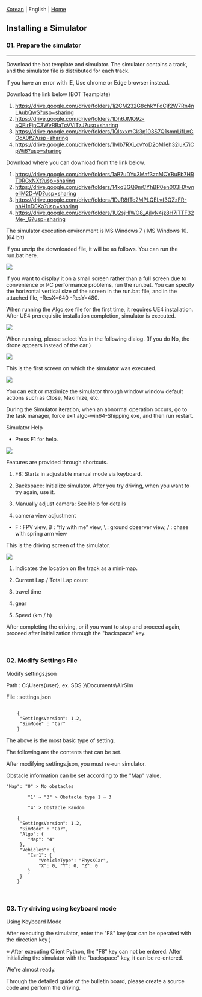 [Korean](./Readme.md) | English  | [Home](../README_Eng.md)

## Installing a Simulator
### 01. Prepare the simulator
--------------------------------

Download the bot template and simulator. The simulator contains a track, and the simulator file is distributed for each track.


If you have an error with IE, Use chrome or Edge browser instead.

Download the link below (BOT Teamplate)
1. https://drive.google.com/drive/folders/1j2CM232G8chkYFdCjf2W7Rn4nLAubQwS?usp=sharing
2. https://drive.google.com/drive/folders/1Dh6JMQ9z-aQFIrFjnC3WvRBaTcVViTzJ?usp=sharing
3. https://drive.google.com/drive/folders/1QlsxxmCk3p103S7Q1smnLifLnCOoX0fS?usp=sharing
4. https://drive.google.com/drive/folders/1lvlb7RXi_cvYoD2oM1eh32luK7iCpWi6?usp=sharing

Download where you can download from the link below.
1.  https://drive.google.com/drive/folders/1aB7uDYu3Maf3zcMCYBuEb7HRT0RCxNXt?usp=sharing
2.  https://drive.google.com/drive/folders/14kq3GQ9mCYhBP0en003HXwnelIM2D-VD?usp=sharing
3.  https://drive.google.com/drive/folders/1DJR8fTc2MPLQELvf3QZzFR-nhH1cD0Ka?usp=sharing
4.  https://drive.google.com/drive/folders/1U2sjHIWO8_AjlyN4jz8H7iTTF32Me-_G?usp=sharing


The simulator execution environment is MS Windows 7 / MS Windows 10. (64 bit)

If you unzip the downloaded file, it will be as follows. You can run the run.bat here.

<img src='./Images/sim_install_guide_1.jpg'>
<br>

If you want to display it on a small screen rather than a full screen due to convenience or PC performance problems, run the run.bat. You can specify the horizontal vertical size of the screen in the run.bat file, and in the attached file, -ResX=640 -ResY=480.

When running the Algo.exe file for the first time, it requires UE4 installation. After UE4 prerequisite installation completion, simulator is executed.

<img src='./Images/2.png'>
<br>

When running, please select Yes in the following dialog. (If you do No, the drone appears instead of the car )

<img src='./Images/3.png'>
<br>
	  
This is the first screen on which the simulator was executed.

<img src='./Images/sim_install_guide_2.jpg'>
<br>

You can exit or maximize the simulator through window window default actions such as Close, Maximize, etc.

During the Simulator iteration, when an abnormal operation occurs, go to the task manager, force exit algo-win64-Shipping.exe, and then run restart.


Simulator Help

- Press F1 for help.

<img src='./Images/sim_install_guide_3.jpg'>
<br>

Features are provided through shortcuts.

1. F8: Starts in adjustable manual mode via keyboard.

2. Backspace: Initialize simulator. After you try driving, when you want to try again, use it.

3. Manually adjust camera: See Help for details

4. camera view adjustment

- F : FPV view, B : “fly with me” view, \ : ground observer view, / : chase with spring arm view

This is the driving screen of the simulator.

<img src='./Images/sim_install_guide_4.jpg'>

1. Indicates the location on the track as a mini-map.

2. Current Lap / Total Lap count

3. travel time

4. gear

5. Speed (km / h)

After completing the driving, or if you want to stop and proceed again, proceed after initialization through the "backspace" key.


<br>

### 02. Modify Settings File

Modify settings.json

Path : C:\Users\{user}, ex. SDS }\Documents\AirSim

File : settings.json 

```

    {
	 "SettingsVersion": 1.2,
	 "SimMode" : "Car"
    }
```	

The above is the most basic type of setting.

The following are the contents that can be set.

After modifying settings.json, you must re-run simulator.

Obstacle information can be set according to the "Map" value. 
 
```
"Map": "0" > No obstacles 
 
        "1" ~ "3" > Obstacle type 1 ~ 3 
 
        "4" > Obstacle Random
```

```
    {
	 "SettingsVersion": 1.2,
	 "SimMode" : "Car",
	 "Algo": {
	 	"Map": "4"
	 },
	 "Vehicles": {
	 	"Car1": {
			"VehicleType": "PhysXCar",
			"X": 0, "Y": 0, "Z": 0
		}
	 }
    }
```	


<br>

### 03. Try driving using keyboard mode

Using Keyboard Mode

After executing the simulator, enter the "F8" key (car can be operated with the direction key )

※ After executing Client Python, the "F8" key can not be entered. After initializing the simulator with the "backspace" key, it can be re-entered.

We're almost ready.

Through the detailed guide of the bulletin board, please create a source code and perform the driving.

<br>
